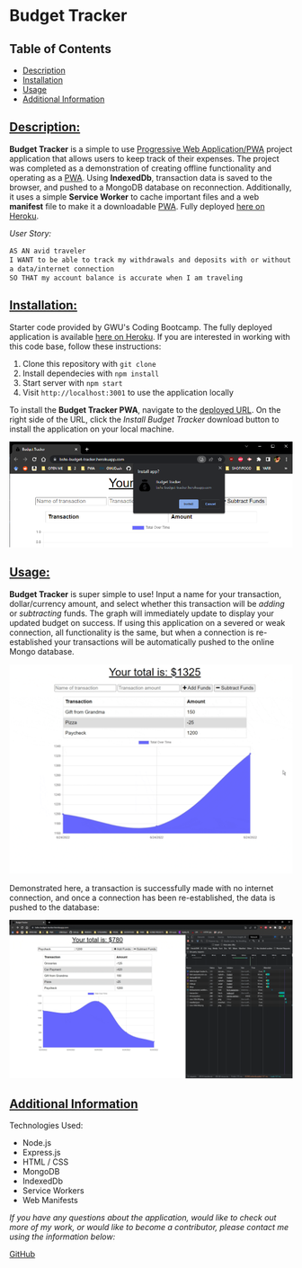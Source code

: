 # Budget Tracker

## Table of Contents

* [Description](#description)
* [Installation](#installation)
* [Usage](#usage)
* [Additional Information](#additional-information)

## [Description:](#table-of-contents)
**Budget Tracker** is a simple to use [Progressive Web Application/PWA](https://developer.mozilla.org/en-US/docs/Web/Progressive_web_apps) project application that allows users to keep track of their expenses. The project was completed as a demonstration of creating offline functionality and operating as a [PWA](https://developer.mozilla.org/en-US/docs/Web/Progressive_web_apps). Using **IndexedDb**, transaction data is saved to the browser, and pushed to a MongoDB database on reconnection. Additionally, it uses a simple **Service Worker** to cache important files and a web **manifest** file to make it a downloadable [PWA](https://developer.mozilla.org/en-US/docs/Web/Progressive_web_apps). Fully deployed [here on Heroku](https://bshs-budget-tracker.herokuapp.com/).

_User Story:_
```
AS AN avid traveler
I WANT to be able to track my withdrawals and deposits with or without a data/internet connection
SO THAT my account balance is accurate when I am traveling 
```


## [Installation:](#table-of-contents)

Starter code provided by GWU's Coding Bootcamp. The fully deployed application is available [here on Heroku](https://bshs-budget-tracker.herokuapp.com/). If you are interested in working with this code base, follow these instructions: 
1. Clone this repository with `git clone`
2. Install dependecies with `npm install`
3. Start server with `npm start`
4. Visit `http://localhost:3001` to use the application locally

To install the **Budget Tracker PWA**, navigate to the [deployed URL](). On the right side of the URL, click the _Install Budget Tracker_ download button to install the application on your local machine.

![Screenshot of PWA Download](./assets/images/PWAdownload.png)

## [Usage:](#table-of-contents)

**Budget Tracker** is super simple to use! Input a name for your transaction, dollar/currency amount, and select whether this transaction will be *adding* or *subtracting* funds. The graph will immediately update to display your updated budget on success. If using this application on a severed or weak connection, all functionality is the same, but when a connection is re-established your transactions will be automatically pushed to the online Mongo database.

![GIF of Budget Tracker in use](./assets/images/BudgetTracker.gif)

Demonstrated here, a transaction is successfully made with no internet connection, and once a connection has been re-established, the data is pushed to the database:

![GIF of Budget Tracker offline](./assets/images/BT%20Offline.gif)


## [Additional Information](#table-of-contents)
Technologies Used:
- Node.js
- Express.js
- HTML / CSS
- MongoDB
- IndexedDb
- Service Workers
- Web Manifests

_If you have any questions about the application, would like to check out more of my work, or would like to become a contributor, please contact me using the information below:_

[GitHub](https://github.com/blindsweatyhansolo)